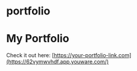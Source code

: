 # portfolio
# My Portfolio

Check it out here: [https://your-portfolio-link.com](https://62vymwvhdf.app.youware.com/)
